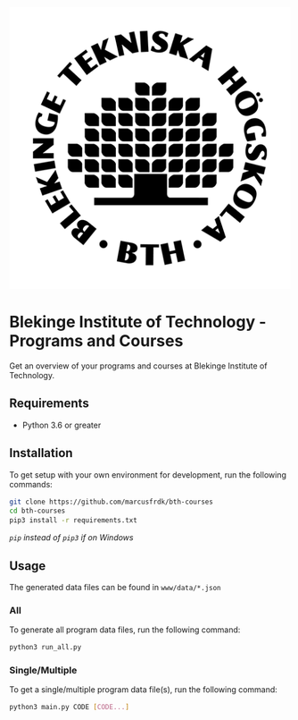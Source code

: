 <p align=center><img src="./assets/bth-logo.png" /></p>

# Blekinge Institute of Technology - Programs and Courses

Get an overview of your programs and courses at Blekinge Institute of Technology.

## Requirements

- Python 3.6 or greater

## Installation

To get setup with your own environment for development, run the following commands:

```bash
git clone https://github.com/marcusfrdk/bth-courses
cd bth-courses
pip3 install -r requirements.txt
```

_`pip` instead of `pip3` if on Windows_

## Usage

The generated data files can be found in `www/data/*.json`

### All

To generate all program data files, run the following command:

```bash
python3 run_all.py
```

### Single/Multiple

To get a single/multiple program data file(s), run the following command:

```bash
python3 main.py CODE [CODE...]
```
